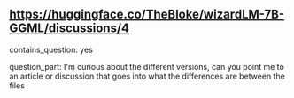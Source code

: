 ## https://huggingface.co/TheBloke/wizardLM-7B-GGML/discussions/4

contains_question: yes

question_part: I'm curious about the different versions, can you point me to an article or discussion that goes into what the differences are between the files